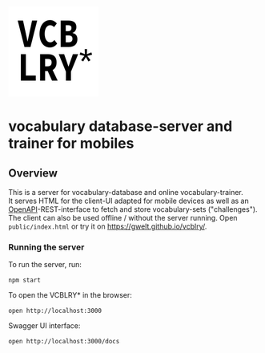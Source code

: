 ![vcblry icon](public/vcblry180.png)
# vocabulary database-server and trainer for mobiles

## Overview
This is a server for vocabulary-database and online vocabulary-trainer.  
It serves HTML for the client-UI adapted for mobile devices as well as an [OpenAPI](https://github.com/OAI/OpenAPI-Specification)-REST-interface to fetch and store vocabulary-sets ("challenges").  
The client can also be used offline / without the server running. Open `public/index.html` or try it on https://gwelt.github.io/vcblry/.

### Running the server
To run the server, run:
```
npm start
```
To open the VCBLRY* in the browser:
```
open http://localhost:3000
```
Swagger UI interface:
```
open http://localhost:3000/docs
```
